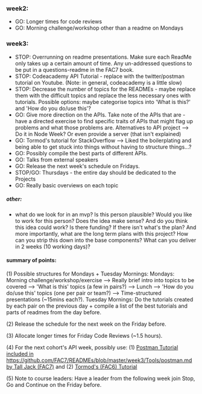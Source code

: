### week2:

* GO: Longer times for code reviews
* GO: Morning challenge/workshop other than a readme on Mondays

### week3:

* STOP: Overrunning on readme presentations. Make sure each ReadMe only takes up a certain amount of time. Any un-addressed questions to be put in a questions-readme in the FAC7 book.
* STOP: Codeacademy API Tutorial - replace with the twitter/postman tutorial on Youtube. (Note: in general, codeacademy is a little slow)
* STOP: Decrease the number of topics for the READMEs - maybe replace them with the difficult topics and replace the less necessary ones with tutorials. Possible options: maybe categorise topics into 'What is this?' and 'How do you do/use this'?
* GO: Give more direction on the APIs. Take note of the APIs that are - have a directed exercise to find specific traits of APIs that might flag up problems and what those problems are. Alternatives to API project --> Do it in Node Week? Or even provide a server (that isn't explained)
* GO: Tormod's tutorial for StackOverflow --> Liked the boilerplating and being able to get stuck into things without having to structure things...?
* GO: Possibly compile the best parts of different APIs.
* GO: Talks from external speakers
* GO: Release the next week's schedule on Fridays.
* STOP/GO: Thursdays - the entire day should be dedicated to the Projects
* GO: Really basic overviews on each topic

##### other:
* what do we look for in an mvp? Is this person plausible? Would you like to work for this person? Does the idea make sense? And do you think this idea could work? Is there funding? If there isn't what's the plan? And more importantly, what are the long term plans with this project? How can you strip this down into the base components? What can you deliver in 2 weeks (10 working days)?

#### summary of points:

(1) Possible structures for Mondays + Tuesday Mornings:
Mondays: Morning challenge/workshop/exercise --> Really brief intro into topics to be covered --> 'What is this' topics (a few in pairs?) --> Lunch --> 'How do you do/use this' topics (one per pair or team?) --> Time-structured presentations (~15mins each?).
Tuesday Mornings: Do the tutorials created by each pair on the previous day + compile a list of the best tutorials and parts of readmes from the day before.

(2) Release the schedule for the next week on the Friday before.

(3) Allocate longer times for Friday Code Reviews (~1.5 hours).

(4) For the next cohort's API week, possibly use: (1) [Postman Tutorial included in https://github.com/FAC7/READMEs/blob/master/week3/Tools/postman.md by Tall Jack (FAC7)](https://www.youtube.com/watch?v=fhPb6ocUz_k) and (2) [Tormod's (FAC6) Tutorial](https://github.com/tormod17/Reputation-Builder)

(5) Note to course leaders: Have a leader from the following week join Stop, Go and Continue on the Friday before.
